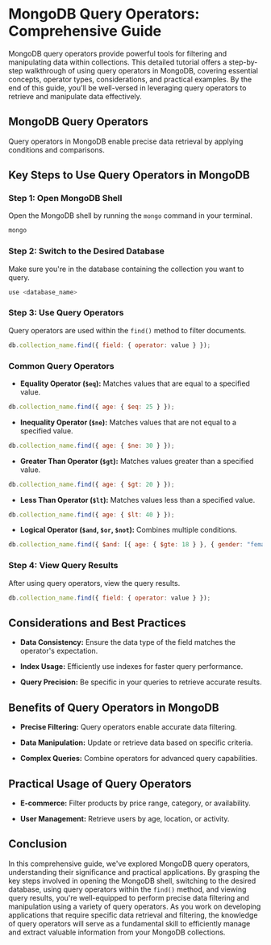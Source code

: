 # MongoDB Query Operators: Comprehensive Guide

MongoDB query operators provide powerful tools for filtering and manipulating data within collections. This detailed tutorial offers a step-by-step walkthrough of using query operators in MongoDB, covering essential concepts, operator types, considerations, and practical examples. By the end of this guide, you'll be well-versed in leveraging query operators to retrieve and manipulate data effectively.

## MongoDB Query Operators

Query operators in MongoDB enable precise data retrieval by applying conditions and comparisons.

## Key Steps to Use Query Operators in MongoDB

### Step 1: Open MongoDB Shell

Open the MongoDB shell by running the `mongo` command in your terminal.

```bash
mongo
```

### Step 2: Switch to the Desired Database

Make sure you're in the database containing the collection you want to query.

```javascript
use <database_name>
```

### Step 3: Use Query Operators

Query operators are used within the `find()` method to filter documents.

```javascript
db.collection_name.find({ field: { operator: value } });
```

### Common Query Operators

- **Equality Operator (`$eq`):** Matches values that are equal to a specified value.

```javascript
db.collection_name.find({ age: { $eq: 25 } });
```

- **Inequality Operator (`$ne`):** Matches values that are not equal to a specified value.

```javascript
db.collection_name.find({ age: { $ne: 30 } });
```

- **Greater Than Operator (`$gt`):** Matches values greater than a specified value.

```javascript
db.collection_name.find({ age: { $gt: 20 } });
```

- **Less Than Operator (`$lt`):** Matches values less than a specified value.

```javascript
db.collection_name.find({ age: { $lt: 40 } });
```

- **Logical Operator (`$and`, `$or`, `$not`):** Combines multiple conditions.

```javascript
db.collection_name.find({ $and: [{ age: { $gte: 18 } }, { gender: "female" }] });
```

### Step 4: View Query Results

After using query operators, view the query results.

```javascript
db.collection_name.find({ field: { operator: value } });
```

## Considerations and Best Practices

- **Data Consistency:** Ensure the data type of the field matches the operator's expectation.

- **Index Usage:** Efficiently use indexes for faster query performance.

- **Query Precision:** Be specific in your queries to retrieve accurate results.

## Benefits of Query Operators in MongoDB

- **Precise Filtering:** Query operators enable accurate data filtering.

- **Data Manipulation:** Update or retrieve data based on specific criteria.

- **Complex Queries:** Combine operators for advanced query capabilities.

## Practical Usage of Query Operators

- **E-commerce:** Filter products by price range, category, or availability.

- **User Management:** Retrieve users by age, location, or activity.

## Conclusion

In this comprehensive guide, we've explored MongoDB query operators, understanding their significance and practical applications. By grasping the key steps involved in opening the MongoDB shell, switching to the desired database, using query operators within the `find()` method, and viewing query results, you're well-equipped to perform precise data filtering and manipulation using a variety of query operators. As you work on developing applications that require specific data retrieval and filtering, the knowledge of query operators will serve as a fundamental skill to efficiently manage and extract valuable information from your MongoDB collections.